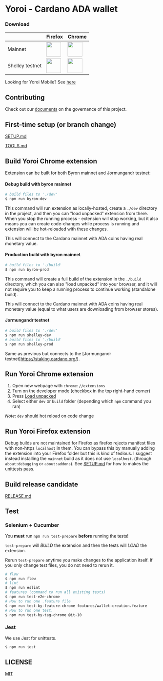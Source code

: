 # Yoroi - Cardano ADA wallet

### Download

|   | Firefox | Chrome |
|---|---|----|
| Mainnet | [<img src="https://pbs.twimg.com/profile_images/1138489258207899648/9_KBUEn7_400x400.jpg" width="48">](https://addons.mozilla.org/en-US/firefox/addon/yoroi/) | [<img src="https://pbs.twimg.com/profile_images/1037025533182193664/aCWlGSZF_400x400.jpg" width="48">](https://chrome.google.com/webstore/detail/yoroi/ffnbelfdoeiohenkjibnmadjiehjhajb) |
| Shelley testnet | [<img src="https://pbs.twimg.com/profile_images/1138489258207899648/9_KBUEn7_400x400.jpg" width="48">](https://addons.mozilla.org/en-US/firefox/addon/yoroi-shelley-testnet/) |[ <img src="https://pbs.twimg.com/profile_images/1037025533182193664/aCWlGSZF_400x400.jpg" width="48">](https://chrome.google.com/webstore/detail/yoroi-shelley-testnet/bioklcnnnpdblghplkifbemcigeanmjn) |

Looking for Yoroi Mobile? See [here](https://github.com/Emurgo/yoroi-mobile)

## Contributing

Check out our [documents](docs/specs/meta) on the governance of this project.

## First-time setup (or branch change)

[SETUP.md](docs/SETUP.md)

[TOOLS.md](docs/TOOLS.md)

## Build Yoroi Chrome extension

Extension can be built for both Byron mainnet and Jormungandr testnet:

#### Debug build with byron mainnet
```bash
# build files to './dev'
$ npm run byron-dev
```

This command will run extension as locally-hosted, create a `./dev` directory in the project, and then you can "load unpacked" extension from there. When you stop the running process - extension will stop working, but it also means you can create code-changes while process is running and extension will be hot-reloaded with these changes.

This will connect to the Cardano mainnet with ADA coins having real monetary value.

#### Production build with byron mainnet
```bash
# build files to './build'
$ npm run byron-prod
```

This command will create a full build of the extension in the `./build` directory, which you can also "load unpacked" into your browser, and it will not require you to keep a running process to continue working (standalone build).

This will connect to the Cardano mainnet with ADA coins having real monetary value (equal to what users are downloading from browser stores).

#### Jormungandr testnet
```bash
# build files to './dev'
$ npm run shelley-dev
# build files to './build'
$ npm run shelley-prod
```

Same as previous but connects to the [Jormungandr testnet]https://staking.cardano.org/).

## Run Yoroi Chrome extension

1. Open new webpage with `chrome://extensions`
2. Turn on the developer mode (checkbox in the top right-hand corner)
3. Press [Load unpacked](https://developer.chrome.com/extensions/getstarted#unpacked)
4. Select either `dev` or `build` folder (depending which `npm` command you ran)

_Note_: `dev` should hot reload on code change

## Run Yoroi Firefox extension

Debug builds are not maintained for Firefox as firefox rejects manifest files with non-https `localhost` in them.
You can bypass this by manually adding the extension into your Firefox folder but this is kind of tedious.
I suggest instead installing the `mainnet` build as it does not use `localhost`. (through `about:debugging` or `about:addons`). See [SETUP.md](docs/SETUP.md) for how to makes the unittests pass.

## Build release candidate

[RELEASE.md](docs/RELEASE.md)

## Test

### Selenium + Cucumber
You **must** run `npm run test-prepare` **before** running the tests!

`test-prepare` will *BUILD* the extension and then the tests will *LOAD* the extension.

Rerun `test-prepare` anytime you make changes to the application itself. If you only change test files, you do not need to rerun it.

```bash
# flow
$ npm run flow
# lint
$ npm run eslint
# features (command to run all existing tests)
$ npm run test-e2e-chrome
# How to run one .feature file
$ npm run test-by-feature-chrome features/wallet-creation.feature
# How to run one test.
$ npm run test-by-tag-chrome @it-10
```

### Jest

We use Jest for unittests.

```bash
$ npm run jest
```

## LICENSE

[MIT](LICENSE)
